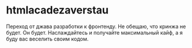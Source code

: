 # htmlacadezaverstau

Переход от джава разработки к фронтенду. Не обещаю, что кринжа не будет. Он будет.
Наслаждайтесь и получайте максимальный кайф, а я буду вас веселить своим кодом.
